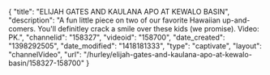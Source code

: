 {
    "title": "ELIJAH GATES AND KAULANA APO AT KEWALO BASIN",
    "description": "A fun little piece on two of our favorite Hawaiian up-and-comers. You'll definitley crack a smile over these kids (we promise). Video: PK.",
    "channelid": "158327",
    "videoid": "158700",
    "date_created": "1398292505",
    "date_modified": "1418181333",
    "type": "captivate",
    "layout": "channelVideo",
    "url": "\/hurley\/elijah-gates-and-kaulana-apo-at-kewalo-basin\/158327-158700"
}